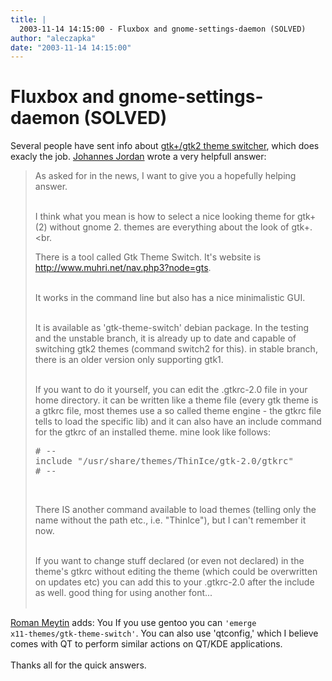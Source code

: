 ```yaml
---
title: |
  2003-11-14 14:15:00 - Fluxbox and gnome-settings-daemon (SOLVED)
author: "aleczapka"
date: "2003-11-14 14:15:00"
---
```


# Fluxbox and gnome-settings-daemon (SOLVED)

Several people have sent info about <a href="http://www.muhri.net/nav.php3?node=gts">gtk+/gtk2 theme switcher</a>, which does exacly the job. <a href="mailto:fopref&#64;lanrules.de">Johannes Jordan</a> wrote a very helpfull answer:
<blockquote>
As asked for in the news, I want to give you a hopefully helping answer.
<br><br>

I think what you mean is how to select a nice looking theme for gtk+(2)
without gnome 2. themes are everything about the look of gtk+.
<br><br.

There is a tool called Gtk Theme Switch. It's website is
<a href="http://www.muhri.net/nav.php3?node=gts">http://www.muhri.net/nav.php3?node=gts</a>.
<br><br>

It works in the command line but also has a nice minimalistic GUI.
<br><br>

It is available as 'gtk-theme-switch' debian package. In the testing and
the unstable branch, it is already up to date and capable of switching
gtk2 themes (command switch2 for this). in stable branch, there is an
older version only supporting gtk1.
<br><br>

If you want to do it yourself, you can edit the .gtkrc-2.0 file in your
home directory. it can be written like a theme file (every gtk theme is
a gtkrc file, most themes use a so called theme engine - the gtkrc
file tells to load the specific lib) and it can also have an include
command for the gtkrc of an installed theme. mine look like follows:
<pre>
# --
include "/usr/share/themes/ThinIce/gtk-2.0/gtkrc"
# --
</pre>
<br>

There IS another command available to load themes (telling only the name
without the path etc., i.e. "ThinIce"), but I can't remember it now.
<br><br>

If you want to change stuff declared (or even not declared) in the
theme's gtkrc without editing the theme (which could be overwritten on
updates etc) you can add this to your .gtkrc-2.0 after the include as
well. good thing for using another font...
<br><br>
</blockquote>

<a href="mailto:roman&#64;isoTree.com">Roman Meytin</a> adds: You
If you use gentoo you can <code>'emerge x11-themes/gtk-theme-switch'</code>.
You can also use 'qtconfig,' which I believe comes with QT to perform
similar actions on QT/KDE applications.
<br><br>
Thanks all for the quick answers.



